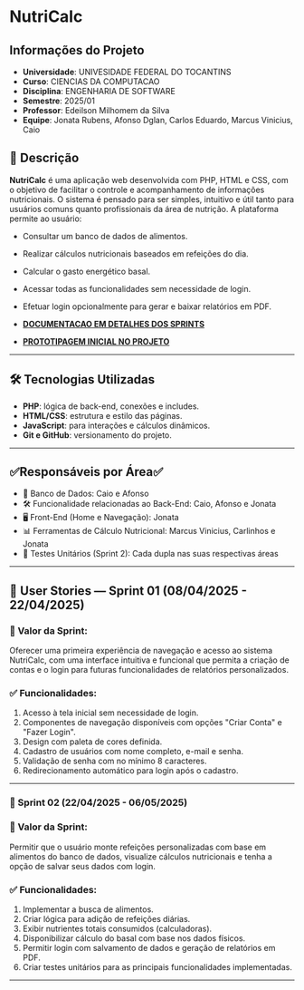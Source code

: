 # NutriCalc

## Informações do Projeto

- **Universidade**: UNIVESIDADE FEDERAL DO TOCANTINS
- **Curso**: CIENCIAS DA COMPUTACAO
- **Disciplina**: ENGENHARIA DE SOFTWARE
- **Semestre**: 2025/01
- **Professor**: Edeilson Milhomem da Silva
- **Equipe**: Jonata Rubens, Afonso Dglan, Carlos Eduardo, Marcus Vinicius, Caio

## 🧾 Descrição

**NutriCalc** é uma aplicação web desenvolvida com PHP, HTML e CSS, com o objetivo de facilitar o controle e acompanhamento de informações nutricionais. O sistema é pensado para ser simples, intuitivo e útil tanto para usuários comuns quanto profissionais da área de nutrição. A plataforma permite ao usuário:

- Consultar um banco de dados de alimentos.
- Realizar cálculos nutricionais baseados em refeições do dia.
- Calcular o gasto energético basal.
- Acessar todas as funcionalidades sem necessidade de login.
- Efetuar login opcionalmente para gerar e baixar relatórios em PDF.

- [**DOCUMENTACAO EM DETALHES DOS SPRINTS**](https://docs.google.com/document/d/16bmeSKUb60Sma7MMCSvWFXq1465XLaLWFufkiDN6FjE/edit?usp=sharing)

- [**PROTOTIPAGEM INICIAL NO PROJETO**](https://www.figma.com/proto/lQPOqAeOSFHSjUynHLdZet/Untitled?node-id=4-185&p=f&t=uzYsCdXIex9B338e-1&scaling=scale-down&content-scaling=fixed&page-id=0%3A1&starting-point-node-id=1%3A2)

---

## 🛠 Tecnologias Utilizadas

- **PHP**: lógica de back-end, conexões e includes.
- **HTML/CSS**: estrutura e estilo das páginas.
- **JavaScript**: para interações e cálculos dinâmicos.
- **Git e GitHub**: versionamento do projeto.

---

##  ✅Responsáveis por Área✅

- 🧰 Banco de Dados: Caio e Afonso
- 🛠️ Funcionalidade relacionadas ao Back-End: Caio, Afonso e Jonata
- 🖥️ Front-End (Home e Navegação): Jonata
- 📊 Ferramentas de Cálculo Nutricional: Marcus Vinicius, Carlinhos e Jonata
- 🧪 Testes Unitários (Sprint 2): Cada dupla nas suas respectivas áreas

---

## 🧪 User Stories — Sprint 01 (08/04/2025 - 22/04/2025)

### 🎯 Valor da Sprint:
Oferecer uma primeira experiência de navegação e acesso ao sistema NutriCalc, com uma interface intuitiva e funcional que permita a criação de contas e o login para futuras funcionalidades de relatórios personalizados.

### ✅ Funcionalidades:
1. Acesso à tela inicial sem necessidade de login.
2. Componentes de navegação disponíveis com opções "Criar Conta" e "Fazer Login".
3. Design com paleta de cores definida.
4. Cadastro de usuários com nome completo, e-mail e senha.
5. Validação de senha com no mínimo 8 caracteres.
6. Redirecionamento automático para login após o cadastro.

---

### 📌 Sprint 02 (22/04/2025 - 06/05/2025)
### 🎯 Valor da Sprint:
Permitir que o usuário monte refeições personalizadas com base em alimentos do banco de dados, visualize cálculos nutricionais e tenha a opção de salvar seus dados com login.

### ✅ Funcionalidades:
1. Implementar a busca de alimentos.
2. Criar lógica para adição de refeições diárias.
3. Exibir nutrientes totais consumidos (calculadoras).
4. Disponibilizar cálculo do basal com base nos dados físicos.
5. Permitir login com salvamento de dados e geração de relatórios em PDF.
6. Criar testes unitários para as principais funcionalidades implementadas.

---


